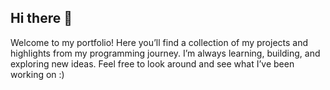 ## Hi there 👋

Welcome to my portfolio!
Here you’ll find a collection of my projects and highlights from my programming journey.
I’m always learning, building, and exploring new ideas. Feel free to look around and see what I’ve been working on :)
